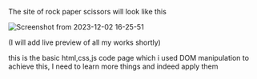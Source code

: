 The site of rock paper scissors will look like this


![Screenshot from 2023-12-02 16-25-51](https://github.com/MSSSKrishna/OdinCodes/assets/104664917/3b8c957e-b55f-4730-9a13-233b34d8f0de)



(I will add live preview of all my works shortly)

this is the basic html,css,js code page which i used DOM manipulation to achieve this,
I need to learn more things and indeed apply them
